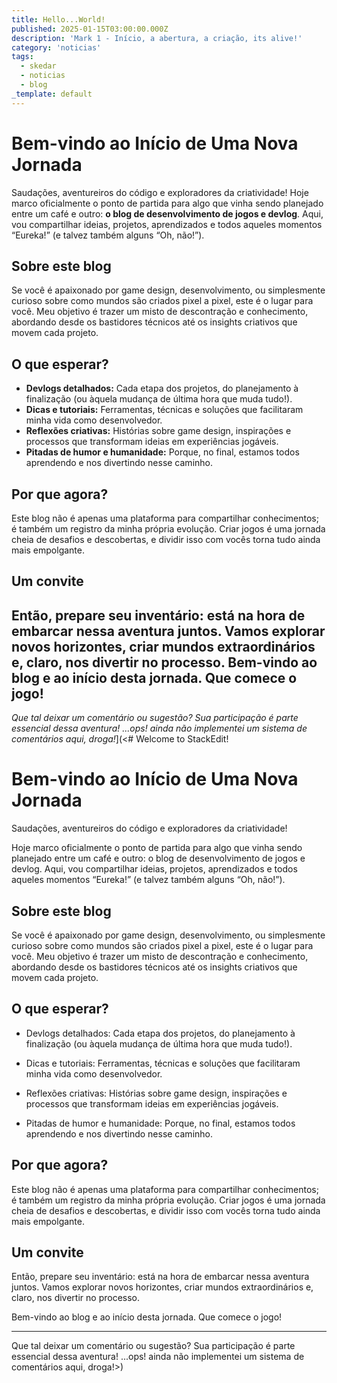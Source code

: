 ```yaml
---
title: Hello...World!
published: 2025-01-15T03:00:00.000Z
description: 'Mark 1 - Início, a abertura, a criação, its alive!'
category: 'noticias'
tags:
  - skedar
  - noticias
  - blog
_template: default
---
```


# Bem-vindo ao Início de Uma Nova Jornada
Saudações, aventureiros do código e exploradores da criatividade!
Hoje marco oficialmente o ponto de partida para algo que vinha sendo planejado entre um café e outro: **o blog de desenvolvimento de jogos e devlog**. Aqui, vou compartilhar ideias, projetos, aprendizados e todos aqueles momentos “Eureka!” (e talvez também alguns “Oh, não!”).
## Sobre este blog
Se você é apaixonado por game design, desenvolvimento, ou simplesmente curioso sobre como mundos são criados pixel a pixel, este é o lugar para você. Meu objetivo é trazer um misto de descontração e conhecimento, abordando desde os bastidores técnicos até os insights criativos que movem cada projeto.
## O que esperar?
-   **Devlogs detalhados:** Cada etapa dos projetos, do planejamento à finalização (ou àquela mudança de última hora que muda tudo!).
-   **Dicas e tutoriais:** Ferramentas, técnicas e soluções que facilitaram minha vida como desenvolvedor.
-   **Reflexões criativas:** Histórias sobre game design, inspirações e processos que transformam ideias em experiências jogáveis.
-   **Pitadas de humor e humanidade:** Porque, no final, estamos todos aprendendo e nos divertindo nesse caminho.
## Por que agora?
Este blog não é apenas uma plataforma para compartilhar conhecimentos; é também um registro da minha própria evolução. Criar jogos é uma jornada cheia de desafios e descobertas, e dividir isso com vocês torna tudo ainda mais empolgante.
## Um convite
Então, prepare seu inventário: está na hora de embarcar nessa aventura juntos. Vamos explorar novos horizontes, criar mundos extraordinários e, claro, nos divertir no processo.
**Bem-vindo ao blog e ao início desta jornada. Que comece o jogo!**
----------
_Que tal deixar um comentário ou sugestão? Sua participação é parte essencial dessa aventura!_
_...ops! ainda não implementei um sistema de comentários aqui, droga!_](<# Welcome to StackEdit!


# Bem-vindo ao Início de Uma Nova Jornada

Saudações, aventureiros do código e exploradores da criatividade!

Hoje marco oficialmente o ponto de partida para algo que vinha sendo planejado entre um café e outro: o blog de desenvolvimento de jogos e devlog. Aqui, vou compartilhar ideias, projetos, aprendizados e todos aqueles momentos “Eureka!” (e talvez também alguns “Oh, não!”).

## Sobre este blog

Se você é apaixonado por game design, desenvolvimento, ou simplesmente curioso sobre como mundos são criados pixel a pixel, este é o lugar para você. Meu objetivo é trazer um misto de descontração e conhecimento, abordando desde os bastidores técnicos até os insights criativos que movem cada projeto.

## O que esperar?

-   Devlogs detalhados: Cada etapa dos projetos, do planejamento à finalização (ou àquela mudança de última hora que muda tudo!).
    
-   Dicas e tutoriais: Ferramentas, técnicas e soluções que facilitaram minha vida como desenvolvedor.
    
-   Reflexões criativas: Histórias sobre game design, inspirações e processos que transformam ideias em experiências jogáveis.
    
-   Pitadas de humor e humanidade: Porque, no final, estamos todos aprendendo e nos divertindo nesse caminho.
    

## Por que agora?

Este blog não é apenas uma plataforma para compartilhar conhecimentos; é também um registro da minha própria evolução. Criar jogos é uma jornada cheia de desafios e descobertas, e dividir isso com vocês torna tudo ainda mais empolgante.

## Um convite

Então, prepare seu inventário: está na hora de embarcar nessa aventura juntos. Vamos explorar novos horizontes, criar mundos extraordinários e, claro, nos divertir no processo.

Bem-vindo ao blog e ao início desta jornada. Que comece o jogo!

----------

Que tal deixar um comentário ou sugestão? Sua participação é parte essencial dessa aventura! 
...ops! ainda não implementei um sistema de comentários aqui, droga!>)
